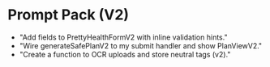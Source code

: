 # Prompt Pack (V2)
- "Add fields to PrettyHealthFormV2 with inline validation hints."
- "Wire generateSafePlanV2 to my submit handler and show PlanViewV2."
- "Create a function to OCR uploads and store neutral tags (v2)."